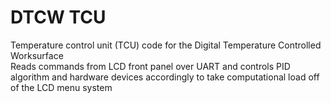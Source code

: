 # DTCW TCU
Temperature control unit (TCU) code for the Digital Temperature Controlled Worksurface\
Reads commands from LCD front panel over UART and controls PID algorithm and hardware devices accordingly to take computational load off of the LCD menu system
